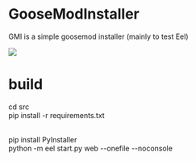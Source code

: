 # GooseModInstaller
GMI is a simple goosemod installer (mainly to test Eel)

<img src="https://cdn.discordapp.com/attachments/756146058924392545/978744725731414056/unknown.png"/>

# build

cd src<br/>
pip install -r requirements.txt<br/><br/>

pip install PyInstaller<br/>
python -m eel start.py web --onefile --noconsole
